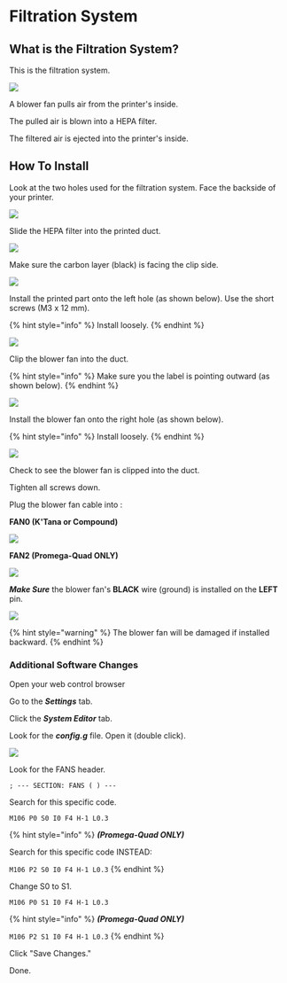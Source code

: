 # Filtration System

## What is the Filtration System?

This is the filtration system.

![](../../.gitbook/assets/filtration-system%20%281%29.jpg)

A blower fan pulls air from the printer's inside.

The pulled air is blown into a HEPA filter.

The filtered air is ejected into the printer's inside.

## How To Install

Look at the two holes used for the filtration system. Face the backside of your printer.

![](../../.gitbook/assets/img_1043.JPG)

Slide the HEPA filter into the printed duct.

![](../../.gitbook/assets/img_1244.JPG)

Make sure the carbon layer \(black\) is facing the clip side.

![](../../.gitbook/assets/img_1246.JPG)

Install the printed part onto the left hole \(as shown below\). Use the short screws \(M3 x 12 mm\).

{% hint style="info" %}
Install loosely.
{% endhint %}

![](../../.gitbook/assets/img_1044.JPG)

Clip the blower fan into the duct.

{% hint style="info" %}
Make sure you the label is pointing outward \(as shown below\).
{% endhint %}

![](../../.gitbook/assets/img_1077%20%281%29.JPG)

Install the blower fan onto the right hole \(as shown below\).

{% hint style="info" %}
Install loosely.
{% endhint %}

![](../../.gitbook/assets/img_1045.JPG)

Check to see the blower fan is clipped into the duct.

Tighten all screws down.

Plug the blower fan cable into :

**FAN0 \(K'Tana or Compound\)**

![](../../.gitbook/assets/duet-maestro-fan0.jpeg)

**FAN2 \(Promega-Quad ONLY\)**

![](../../.gitbook/assets/20190402_145553%20%281%29.png)

_**Make Sure**_ the blower fan's **BLACK** wire \(ground\) is installed on the **LEFT** pin.

![](../../.gitbook/assets/img_1242.JPG)

{% hint style="warning" %}
The blower fan will be damaged if installed backward. 
{% endhint %}

### Additional Software Changes

Open your web control browser

Go to the _**Settings**_ tab.

Click the _**System Editor**_ tab.

Look for the _**config.g**_ file. Open it \(double click\).

![](../../.gitbook/assets/web-control.PNG)

Look for the FANS header.

```text
; --- SECTION: FANS ( ) ---
```

Search for this specific code.

```text
M106 P0 S0 I0 F4 H-1 L0.3
```

{% hint style="info" %}
_**\(Promega-Quad ONLY\)**_

Search for this specific code INSTEAD:

`M106 P2 S0 I0 F4 H-1 L0.3`
{% endhint %}

Change S0 to S1.

```text
M106 P0 S1 I0 F4 H-1 L0.3
```

{% hint style="info" %}
_**\(Promega-Quad ONLY\)**_

`M106 P2 S1 I0 F4 H-1 L0.3`
{% endhint %}

Click "Save Changes."

Done.

